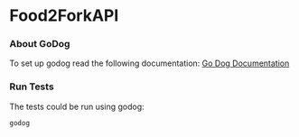 # Food2ForkAPI

### About GoDog
To set up godog read the following documentation:
[Go Dog Documentation](https://github.com/DATA-DOG/godog/blob/master/README.md)

### Run Tests

The tests could be run using godog:

```bash
godog
```